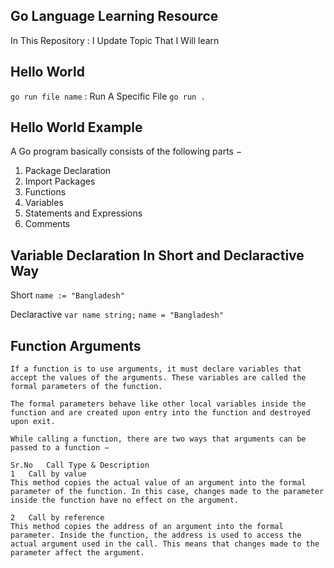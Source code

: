 ## Go Language Learning Resource 
<p> In This Repository : I Update Topic That I Will learn </p>

## Hello World  
 `go run file name`  : Run A Specific File
 `go run .`

 ## Hello World Example
A Go program basically consists of the following parts −

1) Package Declaration
2) Import Packages
3) Functions
4) Variables
5) Statements and Expressions
6) Comments

## Variable Declaration In Short and Declaractive Way

Short `name := "Bangladesh"`

Declaractive `var name string;`
`name = "Bangladesh"`
 


 ## Function Arguments
    If a function is to use arguments, it must declare variables that accept the values of the arguments. These variables are called the formal parameters of the function.

    The formal parameters behave like other local variables inside the function and are created upon entry into the function and destroyed upon exit.

    While calling a function, there are two ways that arguments can be passed to a function −

    Sr.No	Call Type & Description
    1	Call by value
    This method copies the actual value of an argument into the formal parameter of the function. In this case, changes made to the parameter inside the function have no effect on the argument.

    2	Call by reference
    This method copies the address of an argument into the formal parameter. Inside the function, the address is used to access the actual argument used in the call. This means that changes made to the parameter affect the argument.